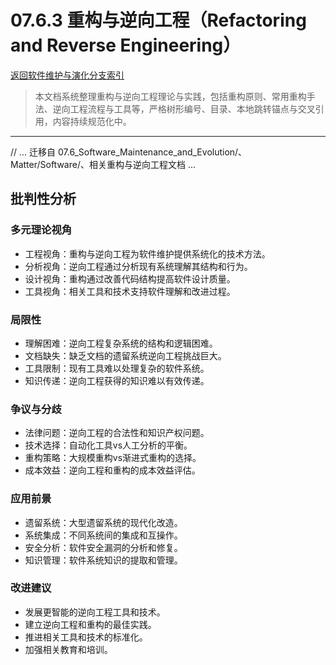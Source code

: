 # 07.6.3 重构与逆向工程（Refactoring and Reverse Engineering）

[返回软件维护与演化分支索引](README.md)

> 本文档系统整理重构与逆向工程理论与实践，包括重构原则、常用重构手法、逆向工程流程与工具等，严格树形编号、目录、本地跳转锚点与交叉引用，内容持续规范化中。

---

// ... 迁移自 07.6_Software_Maintenance_and_Evolution/、Matter/Software/、相关重构与逆向工程文档 ...

## 批判性分析

### 多元理论视角

- 工程视角：重构与逆向工程为软件维护提供系统化的技术方法。
- 分析视角：逆向工程通过分析现有系统理解其结构和行为。
- 设计视角：重构通过改善代码结构提高软件设计质量。
- 工具视角：相关工具和技术支持软件理解和改进过程。

### 局限性

- 理解困难：逆向工程复杂系统的结构和逻辑困难。
- 文档缺失：缺乏文档的遗留系统逆向工程挑战巨大。
- 工具限制：现有工具难以处理复杂的软件系统。
- 知识传递：逆向工程获得的知识难以有效传递。

### 争议与分歧

- 法律问题：逆向工程的合法性和知识产权问题。
- 技术选择：自动化工具vs人工分析的平衡。
- 重构策略：大规模重构vs渐进式重构的选择。
- 成本效益：逆向工程和重构的成本效益评估。

### 应用前景

- 遗留系统：大型遗留系统的现代化改造。
- 系统集成：不同系统间的集成和互操作。
- 安全分析：软件安全漏洞的分析和修复。
- 知识管理：软件系统知识的提取和管理。

### 改进建议

- 发展更智能的逆向工程工具和技术。
- 建立逆向工程和重构的最佳实践。
- 推进相关工具和技术的标准化。
- 加强相关教育和培训。
